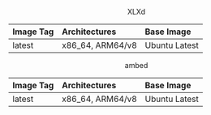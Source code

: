 <p align="center">
XLXd

| Image Tag             | Architectures           | Base Image         |
| :-------------------- | :-----------------------| :----------------- |
| latest                | x86_64, ARM64/v8        | Ubuntu Latest      |

</p>

<p align="center">
ambed

| Image Tag             | Architectures           | Base Image         |
| :-------------------- | :-----------------------| :----------------- |
| latest                | x86_64, ARM64/v8        | Ubuntu Latest      |

</p>
